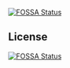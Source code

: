 [![FOSSA Status](https://app.fossa.io/api/projects/git%2Bgithub.com%2FTiagoDanin%2FTestGithub.svg?type=shield)](https://app.fossa.io/projects/git%2Bgithub.com%2FTiagoDanin%2FTestGithub?ref=badge_shield)



## License
[![FOSSA Status](https://app.fossa.io/api/projects/git%2Bgithub.com%2FTiagoDanin%2FTestGithub.svg?type=large)](https://app.fossa.io/projects/git%2Bgithub.com%2FTiagoDanin%2FTestGithub?ref=badge_large)
